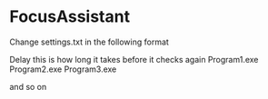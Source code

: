 # FocusAssistant

Change  settings.txt in the following format

Delay this is how long it takes before it checks again
Program1.exe
Program2.exe
Program3.exe

and so on

